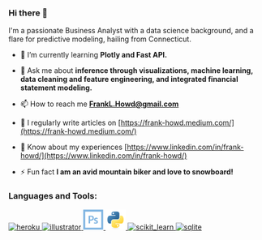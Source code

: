 ### Hi there 👋

I'm a passionate Business Analyst with a data science background, and a flare for predictive modeling, hailing from Connecticut.</h3>

- 🌱 I’m currently learning **Plotly and Fast API.**

- 💬 Ask me about **inference through visualizations, machine learning, data cleaning and feature engineering, and integrated financial statement modeling.**

- 📫 How to reach me **FrankL.Howd@gmail.com**

- 📝 I regularly write articles on [https://frank-howd.medium.com/](https://frank-howd.medium.com/)

- 📄 Know about my experiences [https://www.linkedin.com/in/frank-howd/](https://www.linkedin.com/in/frank-howd/)

- ⚡ Fun fact **I am an avid mountain biker and love to snowboard!**


<h3 align="left">Languages and Tools:</h3>
<p align="left"> <a href="https://heroku.com" target="_blank"> <img src="https://www.vectorlogo.zone/logos/heroku/heroku-icon.svg" alt="heroku" width="40" height="40"/> </a> <a href="https://www.adobe.com/in/products/illustrator.html" target="_blank"> <img src="https://www.vectorlogo.zone/logos/adobe_illustrator/adobe_illustrator-icon.svg" alt="illustrator" width="40" height="40"/> </a> <a href="https://www.photoshop.com/en" target="_blank"> <img src="https://raw.githubusercontent.com/devicons/devicon/master/icons/photoshop/photoshop-line.svg" alt="photoshop" width="40" height="40"/> </a> <a href="https://www.python.org" target="_blank"> <img src="https://raw.githubusercontent.com/devicons/devicon/master/icons/python/python-original.svg" alt="python" width="40" height="40"/> </a> <a href="https://scikit-learn.org/" target="_blank"> <img src="https://upload.wikimedia.org/wikipedia/commons/0/05/Scikit_learn_logo_small.svg" alt="scikit_learn" width="40" height="40"/> </a> <a href="https://www.sqlite.org/" target="_blank"> <img src="https://www.vectorlogo.zone/logos/sqlite/sqlite-icon.svg" alt="sqlite" width="40" height="40"/> </a> </p>

